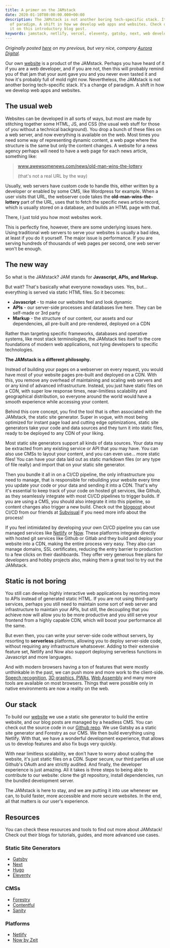 ```yaml
---
title: A primer on the JAMstack
date: 2020-01-10T00:00:00.000+00:00
description: The JAMstack is not another boring tech-specific stack. It's a change
  of paradigm. A shift in how we develop web apps and websites. Check out more about
  it on this introductory blog post.
keywords: jamstack, netlify, vercel, eleventy, gatsby, next, web development, web design
---
```


_Originally posted [here](https://auroradigital.co/blog/articles/a-primer-on-the-jamstack) on my previous, but very nice, company [Aurora Digital](https://auroradigital.co/)._

Our own [website](https://auroradigital.co/) is a product of the JAMstack. Perhaps you have heard of it if you are a web developer, and if you are not, then this will probably remind you of that jam that your aunt gave you and you never even tasted it and how it's probably full of mold right now. Nevertheless, the JAMstack is not another boring tech-specific stack. It's a change of paradigm. A shift in how we develop web apps and websites.

## The usual web

Websites can be developed in all sorts of ways, but most are made by stitching together some HTML, JS, and CSS (the usual web stuff for those of you without a technical background). You drop a bunch of these files on a web server, and now everything is available on the web. Most times you need some way of representing dynamic content, a web page where the structure is the same but only the content changes. A website for a news agency perhaps will need to have a web page for each news article, something like:

> www.awewsomenews.com/news/old-man-wins-the-lottery
>
> (that's not a real URL by the way)

Usually, web servers have custom code to handle this, either written by a developer or enabled by some CMS, like Wordpress for example. When a user visits that URL, the webserver code takes the **old-man-wins-the-lottery** part of the URL, uses that to fetch the specific news article record, which is usually stored on a database, and builds an HTML page with that.

There, I just told you how most websites work.

This is perfectly fine, however, there are some underlying issues here. Using traditional web servers to serve your websites is usually a bad idea, at least if you do it yourself. The major issue is performance. If you are serving hundreds of thousands of web pages per second, one web server won't be enough.

## The new way

So what is the JAMstack? JAM stands for **Javascript, APIs, and Markup.**

But wait? That's basically what everyone nowadays uses. Yes, but... everything is served via static HTML files. So it becomes:

- **Javascript** - to make our websites feel and look dynamic
- **APIs** - our server-side processes and databases live here. They can be self-made or 3rd party
- **Markup** - the structure of our content, our assets and our dependencies, all pre-built and pre-rendered, deployed on a CDN

Rather than targeting specific frameworks, databases and operative systems, like most stack terminologies, the JAMstack ties itself to the core foundations of modern web applications, not tying developers to specific technologies.

**The JAMstack is a different philosophy.**

Instead of building your pages on a webserver on every request, you would have most of your website pages pre-built and deployed on a CDN. With this, you remove any overhead of maintaining and scaling web servers and or any kind of advanced infrastructure. Instead, you just have static files on a CDN, with super low response times, near-limitless scalability and geographical distribution, so everyone around the world would have a smooth experience while accessing your content.

Behind this core concept, you find the tool that is often associated with the JAMstack, the static site generator. Super in vogue, with most being optimized for instant page load and cutting edge optimizations, static site generators take your code and data sources and they turn it into static files, ready to be deployed to any CDN of your liking.

Most static site generators support all kinds of data sources. Your data may be extracted from any existing service or API that you may have. You can also use CMSs to layout your content, and you can even use... more static files! You can have your data laid out as static markdown files (or any type of file really) and import that on your static site generator.

Then you bundle it all in on a CI/CD pipeline, the only infrastructure you need to manage, that is responsible for rebuilding your website every time you update your code or your data and sending it into a CDN. That's why it's essential to keep track of your code on hosted git services, like Github, as they seamlessly integrate with most CI/CD pipelines to trigger builds. If you are using a CMS, you should also integrate it into this pipeline, so content changes also trigger a new build. Check out the [blogpost](https://medium.com/subvisual/its-not-continuous-delivery-yet-27a9e838f5df) about CI/CD from our friends at [Subvisual](https://subvisual.com "Subvisual") if you need more info about the process!

If you feel intimidated by developing your own CI/CD pipeline you can use managed services like [Netlify](https://netlify.com "Netlify") or [Now](https://zeit.co/ "Now"). These platforms integrate directly with hosted git services like Github or Gitlab and they build and deploy your website into a CDN, making the entire process very easy. They also can manage domains, SSL certificates, reducing the entry barrier to production to a few clicks on their dashboards. They offer very generous free plans for developers and hobby projects also, making them a great tool to try out the JAMstack.

## Static is not boring

You still can develop highly interactive web applications by resorting more to APIs instead of generated static HTML. If you are not using third-party services, perhaps you still need to maintain some sort of web server and infrastructure to maintain your APIs, but still, the decoupling that you achieve now will allow you to be more productive and you still serve your frontend from a highly capable CDN, which will boost your performance all the same.

But even then, you can write your server-side code without servers, by resorting to **serverless** platforms, allowing you to deploy server-side code, without requiring any infrastructure whatsoever. Adding to their extensive feature set, Netlify and Now also support deploying serverless functions in Javascript and more languages.

And with modern browsers having a ton of features that were mostly unthinkable in the past, we can push more and more work to the client-side. [Speech recognition](https://developer.mozilla.org/en-US/docs/Web/API/SpeechRecognition), [3D graphics](https://developer.mozilla.org/en-US/docs/Web/API/WebGL_API),[ PWAs](https://developer.mozilla.org/en-US/docs/Web/Progressive_web_apps), [Web Assembly](https://developer.mozilla.org/en-US/docs/WebAssembly) and many more tools are available on most browsers. Things that were possible only in native environments are now a reality on the web.

## Our stack

To build our [website](https://auroradigital.co/) we use a static site generator to build the entire website, and our blog posts are managed by a headless CMS. You can check out the source code in our [Github repo](https://github.com/aurora-digital/auroradigital.co). We use Gatsby as a static site generator and Forestry as our CMS. We then build everything using Netlify. With that, we have a wonderful development experience, that allows us to develop features and also fix bugs very quickly.

With near limitless scalability, we don't have to worry about scaling the website, it's just static files on a CDN. Super secure, our third parties all use Github's OAuth and are strictly audited. And finally, the developer experience is just amazing. All it takes is three steps to being able to contribute to our website: clone the git repository, install dependencies, run the bundled development server.

The JAMstack is here to stay, and we are putting it into use whenever we can, to build faster, more accessible and more secure websites. In the end, all that matters is our user's experience.

## Resources

You can check these resources and tools to find out more about JAMstack! Check out their blogs for tutorials, guides, and more advanced use cases.

### Static Site Generators

- [Gatsby](https://www.gatsbyjs.org/ "Gatsby")
- [Next](https://nextjs.org/ "Next")
- [Hugo](https://gohugo.io/ "Hugo")
- [Eleventy](https://www.11ty.dev/ "Eleventy")

### CMSs

- [Forestry](https://forestry.io "Forestry")
- [Contentful](https://www.contentful.com/ "Contentful")
- [Sanity](https://www.sanity.io/ "Sanity")

### Platforms

- [Netlify](https://www.netlify.com/ "Netlify")
- [Now by Zeit](https://zeit.co/ "Now by Zeit")
